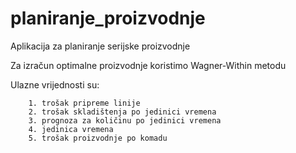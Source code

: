 # planiranje_proizvodnje

Aplikacija za planiranje serijske proizvodnje

Za izračun optimalne proizvodnje koristimo Wagner-Within metodu

Ulazne vrijednosti su:

        1. trošak pripreme linije
        2. trošak skladištenja po jedinici vremena
        3. prognoza za količinu po jedinici vremena
        4. jedinica vremena
        5. trošak proizvodnje po komadu
